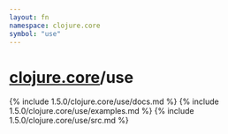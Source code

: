 ```yaml
---
layout: fn
namespace: clojure.core
symbol: "use"
---
```


# [clojure.core](../)/use

{% include 1.5.0/clojure.core/use/docs.md %}
{% include 1.5.0/clojure.core/use/examples.md %}
{% include 1.5.0/clojure.core/use/src.md %}

